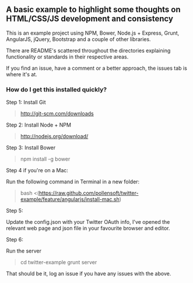 A basic example to highlight some thoughts on HTML/CSS/JS development and consistency
-------------------------------------------------------------------------------------

This is an example project using NPM, Bower, Node.js + Express, Grunt, AngularJS, jQuery, Bootstrap and a couple of other libraries.

There are README's scattered throughout the directories explaining functionality or standards in their respective areas.

If you find an issue, have a comment or a better approach, the issues tab is where it's at.

### How do I get this installed quickly?

Step 1: Install Git

> http://git-scm.com/downloads

Step 2: Install Node + NPM

> http://nodejs.org/download/

Step 3: Install Bower

> npm install -g bower

Step 4 if you're on a Mac:

Run the following command in Terminal in a new folder:

> bash <(https://raw.github.com/pollensoft/twitter-example/feature/angularjs/install-mac.sh)

Step 5:

Update the config.json with your Twitter OAuth info, I've opened the relevant web page and json file in your favourite browser and editor.

Step 6:

Run the server

> cd twitter-example
> grunt server

That should be it, log an issue if you have any issues with the above.
